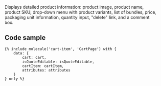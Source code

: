 Displays detailed product information: product image, product name, product SKU, drop-down menu with product variants, list of bundles, price, packaging unit information, quantity input, "delete" link, and a comment box.

## Code sample

```
{% include molecule('cart-item', 'CartPage') with {
    data: {
        cart: cart,
        isQuoteEditable: isQuoteEditable,
        cartItem: cartItem,
        attributes: attributes
    }
} only %}
```
